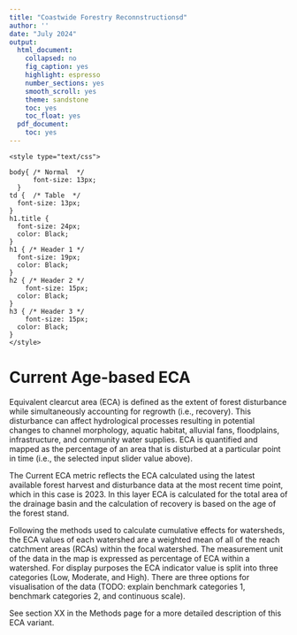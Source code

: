 ```yaml
---
title: "Coastwide Forestry Reconnstructionsd"
author: ''
date: "July 2024"
output:
  html_document:
    collapsed: no
    fig_caption: yes
    highlight: espresso
    number_sections: yes
    smooth_scroll: yes
    theme: sandstone
    toc: yes
    toc_float: yes
  pdf_document:
    toc: yes
---
```


```{=html}
<style type="text/css">

body{ /* Normal  */
      font-size: 13px;
  }
td {  /* Table  */
  font-size: 13px;
}
h1.title {
  font-size: 24px;
  color: Black;
}
h1 { /* Header 1 */
  font-size: 19px;
  color: Black;
}
h2 { /* Header 2 */
    font-size: 15px;
  color: Black;
}
h3 { /* Header 3 */
    font-size: 15px;
  color: Black;
}
</style>
```

# Current Age-based ECA

Equivalent clearcut area (ECA) is defined as the extent of forest disturbance while simultaneously accounting for regrowth (i.e., recovery). This disturbance can affect hydrological processes resulting in potential changes to channel morphology, aquatic habitat, alluvial fans, floodplains, infrastructure, and community water supplies. ECA is quantified and mapped as the percentage of an area that is disturbed at a particular point in time (i.e., the selected input slider value above). 

The Current ECA metric reflects the ECA calculated using the latest available forest harvest and disturbance data at the most recent time point, which in this case is 2023. In this layer ECA is calculated for the total area of the drainage basin and the calculation of recovery is based on the age of the forest stand.

Following the methods used to calculate cumulative effects for watersheds, the ECA values of each watershed are a weighted mean of all of the reach catchment areas (RCAs) within the focal watershed. The measurement unit of the data in the map is expressed as percentage of ECA within a watershed. For display purposes the ECA indicator value is split into three categories (Low, Moderate, and High). There are three options for visualisation of the data (TODO: explain benchmark categories 1, benchmark categories 2, and continuous scale).

See section XX in the Methods page for a more detailed description of this ECA variant.

